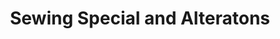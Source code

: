---
title: "Sewing Special and Alteratons"
url: /kingsland/sewing-special-and-alteratons/
shop: Schneiderei
---